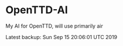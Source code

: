 # OpenTTD-AI
My AI for OpenTTD, will use primarily air

Latest backup: Sun Sep 15 20:06:01 UTC 2019
